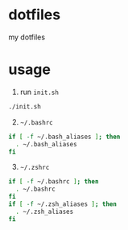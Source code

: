 dotfiles
========

my dotfiles

# usage

1. run `init.sh`

  ```sh
  ./init.sh
  ```

2. `~/.bashrc`

  ```sh
  if [ -f ~/.bash_aliases ]; then
    . ~/.bash_aliases
  fi
  ```

3. `~/.zshrc`
  ```sh
  if [ -f ~/.bashrc ]; then
    . ~/.bashrc
  fi
  if [ -f ~/.zsh_aliases ]; then
    . ~/.zsh_aliases
  fi
  ```
